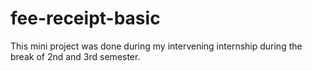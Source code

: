 # fee-receipt-basic
This mini project was done during my intervening internship during the break of 2nd and 3rd semester. 
